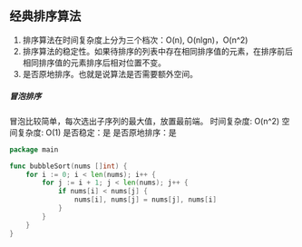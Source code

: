 ## 经典排序算法
1. 排序算法在时间复杂度上分为三个档次：O(n), O(nlgn)，O(n^2)
2. 排序算法的稳定性。如果待排序的列表中存在相同排序值的元素，在排序前后相同排序值的元素排序后相对位置不变。
3. 是否原地排序。也就是说算法是否需要额外空间。

##### 冒泡排序
冒泡比较简单，每次选出子序列的最大值，放置最前端。
时间复杂度: O(n^2)
空间复杂度: O(1)
是否稳定：是
是否原地排序：是

```go
package main

func bubbleSort(nums []int) {
	for i := 0; i < len(nums); i++ {
		for j := i + 1; j < len(nums); j++ {
			if nums[i] < nums[j] {
			    nums[i], nums[j] = nums[j], nums[i]
			}
		}
	}
}
```